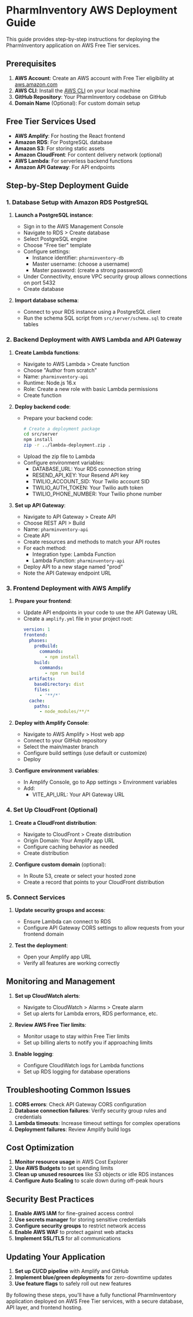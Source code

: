 
# PharmInventory AWS Deployment Guide

This guide provides step-by-step instructions for deploying the PharmInventory application on AWS Free Tier services.

## Prerequisites

1. **AWS Account**: Create an AWS account with Free Tier eligibility at [aws.amazon.com](https://aws.amazon.com)
2. **AWS CLI**: Install the [AWS CLI](https://aws.amazon.com/cli/) on your local machine
3. **GitHub Repository**: Your PharmInventory codebase on GitHub
4. **Domain Name** (Optional): For custom domain setup

## Free Tier Services Used

- **AWS Amplify**: For hosting the React frontend
- **Amazon RDS**: For PostgreSQL database
- **Amazon S3**: For storing static assets
- **Amazon CloudFront**: For content delivery network (optional)
- **AWS Lambda**: For serverless backend functions
- **Amazon API Gateway**: For API endpoints

## Step-by-Step Deployment Guide

### 1. Database Setup with Amazon RDS PostgreSQL

1. **Launch a PostgreSQL instance**:
   - Sign in to the AWS Management Console
   - Navigate to RDS > Create database
   - Select PostgreSQL engine
   - Choose "Free tier" template
   - Configure settings:
     - Instance identifier: `pharminventory-db`
     - Master username: (choose a username)
     - Master password: (create a strong password)
   - Under Connectivity, ensure VPC security group allows connections on port 5432
   - Create database

2. **Import database schema**:
   - Connect to your RDS instance using a PostgreSQL client
   - Run the schema SQL script from `src/server/schema.sql` to create tables

### 2. Backend Deployment with AWS Lambda and API Gateway

1. **Create Lambda functions**:
   - Navigate to AWS Lambda > Create function
   - Choose "Author from scratch"
   - Name: `pharminventory-api`
   - Runtime: Node.js 16.x
   - Role: Create a new role with basic Lambda permissions
   - Create function

2. **Deploy backend code**:
   - Prepare your backend code:
     ```bash
     # Create a deployment package
     cd src/server
     npm install
     zip -r ../lambda-deployment.zip .
     ```
   - Upload the zip file to Lambda
   - Configure environment variables:
     - DATABASE_URL: Your RDS connection string
     - RESEND_API_KEY: Your Resend API key
     - TWILIO_ACCOUNT_SID: Your Twilio account SID
     - TWILIO_AUTH_TOKEN: Your Twilio auth token
     - TWILIO_PHONE_NUMBER: Your Twilio phone number

3. **Set up API Gateway**:
   - Navigate to API Gateway > Create API
   - Choose REST API > Build
   - Name: `pharminventory-api`
   - Create API
   - Create resources and methods to match your API routes
   - For each method:
     - Integration type: Lambda Function
     - Lambda Function: `pharminventory-api`
   - Deploy API to a new stage named "prod"
   - Note the API Gateway endpoint URL

### 3. Frontend Deployment with AWS Amplify

1. **Prepare your frontend**:
   - Update API endpoints in your code to use the API Gateway URL
   - Create a `amplify.yml` file in your project root:
     ```yaml
     version: 1
     frontend:
       phases:
         preBuild:
           commands:
             - npm install
         build:
           commands:
             - npm run build
       artifacts:
         baseDirectory: dist
         files:
           - '**/*'
       cache:
         paths:
           - node_modules/**/*
     ```

2. **Deploy with Amplify Console**:
   - Navigate to AWS Amplify > Host web app
   - Connect to your GitHub repository
   - Select the main/master branch
   - Configure build settings (use default or customize)
   - Deploy

3. **Configure environment variables**:
   - In Amplify Console, go to App settings > Environment variables
   - Add:
     - VITE_API_URL: Your API Gateway URL

### 4. Set Up CloudFront (Optional)

1. **Create a CloudFront distribution**:
   - Navigate to CloudFront > Create distribution
   - Origin Domain: Your Amplify app URL
   - Configure caching behavior as needed
   - Create distribution

2. **Configure custom domain** (optional):
   - In Route 53, create or select your hosted zone
   - Create a record that points to your CloudFront distribution

### 5. Connect Services

1. **Update security groups and access**:
   - Ensure Lambda can connect to RDS
   - Configure API Gateway CORS settings to allow requests from your frontend domain

2. **Test the deployment**:
   - Open your Amplify app URL
   - Verify all features are working correctly

## Monitoring and Management

1. **Set up CloudWatch alerts**:
   - Navigate to CloudWatch > Alarms > Create alarm
   - Set up alerts for Lambda errors, RDS performance, etc.

2. **Review AWS Free Tier limits**:
   - Monitor usage to stay within Free Tier limits
   - Set up billing alerts to notify you if approaching limits

3. **Enable logging**:
   - Configure CloudWatch logs for Lambda functions
   - Set up RDS logging for database operations

## Troubleshooting Common Issues

1. **CORS errors**: Check API Gateway CORS configuration
2. **Database connection failures**: Verify security group rules and credentials
3. **Lambda timeouts**: Increase timeout settings for complex operations
4. **Deployment failures**: Review Amplify build logs

## Cost Optimization

1. **Monitor resource usage** in AWS Cost Explorer
2. **Use AWS Budgets** to set spending limits
3. **Clean up unused resources** like S3 objects or idle RDS instances
4. **Configure Auto Scaling** to scale down during off-peak hours

## Security Best Practices

1. **Enable AWS IAM** for fine-grained access control
2. **Use secrets manager** for storing sensitive credentials
3. **Configure security groups** to restrict network access
4. **Enable AWS WAF** to protect against web attacks
5. **Implement SSL/TLS** for all communications

## Updating Your Application

1. **Set up CI/CD pipeline** with Amplify and GitHub
2. **Implement blue/green deployments** for zero-downtime updates
3. **Use feature flags** to safely roll out new features

By following these steps, you'll have a fully functional PharmInventory application deployed on AWS Free Tier services, with a secure database, API layer, and frontend hosting.
